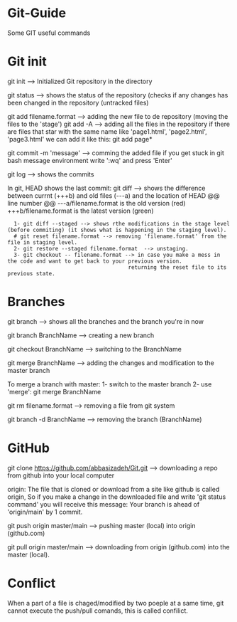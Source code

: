 # Git-Guide
Some GIT useful commands

# Git init
git init   --> Initialized Git repository in the directory

git status  --> shows the status of the repository (checks if any changes has been changed in the repository (untracked files)

git add filename.format  --> adding the new file to de repository (moving the files to the 'stage')
git add -A  --> adding all the files in the repository 
if there are files that star with the same name like 'page1.html', 'page2.html', 'page3.html'
we can add it like this: git add page*


git commit -m 'message' --> comming the added file
if you get stuck in git bash message environment write ':wq' and press 'Enter'

git log  --> shows the commits 

In git, HEAD shows the last commit:
      git diff --> shows the difference between currnt (+++b) and old files (---a) and the location of HEAD 
                   @@ line number @@
                   ---a/filename.format is the old version (red)
                   +++b/filename.format is the latest version (green)
      
      1- git diff --staged --> shows rthe modifications in the stage level (before commiting) (it shows what is happening in the staging level).
      # git reset filename.format --> removing 'filename.format' from the file in staging level.
      2- git restore --staged filename.format  --> unstaging.
      3- git checkout -- filename.format --> in case you make a mess in the code and want to get back to your previous version.
                                          returning the reset file to its previous state.
 
# Branches 
git branch --> shows all the branches and the branch you're in now

git branch BranchName  --> creating a new branch

git checkout BranchName --> switching to the BranchName

git merge BranchName  --> adding the changes and modification to the master branch

To merge a branch with master:
      1- switch to the master branch
      2- use 'merge':  git merge BranchName
      
git rm filename.format  --> removing a file from git system

git branch -d BranchName  --> removing the branch (BranchName) 


# GitHub
git clone https://github.com/abbasizadeh/Git.git  --> downloading a repo from github into your local computer

origin: The file that is cloned or download from a site like github is called origin,
        So if you make a change in the downloaded file and write 'git status command' you will receive 
        this message: Your branch is ahead of 'origin/main' by 1 commit.
 
git push origin master/main  --> pushing master (local) into origin (github.com)

git pull origin master/main  --> downloading from origin (github.com) into the master (local).

# Conflict 
When a part of a file is chaged/modified by two poeple at a same time, git cannot execute the push/pull comands, this is called confilict.


